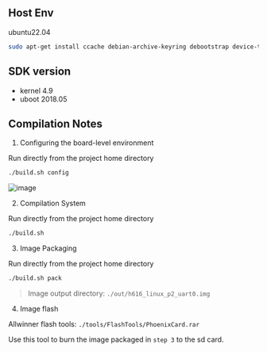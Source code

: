 ## Host Env

ubuntu22.04

``` zsh
sudo apt-get install ccache debian-archive-keyring debootstrap device-tree-compiler dwarves gcc-arm-linux-gnueabihf jq libbison-dev libc6-dev-armhf-cross libelf-dev libfl-dev liblz4-tool libpython2.7-dev libusb-1.0-0-dev pigz pixz pv swig pkg-config python3-distutils qemu-user-static u-boot-tools distcc uuid-dev lib32ncurses-dev lib32stdc++6 apt-cacher-ng aptly aria2 libfdt-dev libssl-dev
```

## SDK version

- kernel 4.9
- uboot 2018.05

## Compilation Notes

1. Configuring the board-level environment

Run directly from the project home directory
``` bash
./build.sh config
```

![image](https://user-images.githubusercontent.com/26021085/188855065-abc03e5e-be94-4cbc-a100-4790e33476c7.png)

2. Compilation System

Run directly from the project home directory
``` bash
./build.sh
```

3. Image Packaging

Run directly from the project home directory
``` bash
./build.sh pack
```

> Image output directory: `./out/h616_linux_p2_uart0.img`

4. Image flash

Allwinner flash tools: `./tools/FlashTools/PhoenixCard.rar`

Use this tool to burn the image packaged in `step 3` to the sd card.

